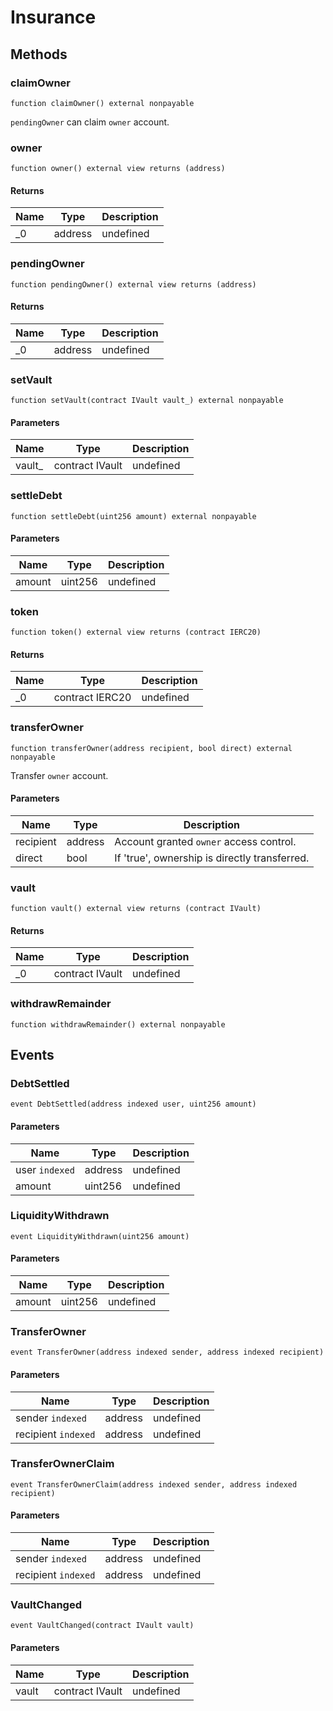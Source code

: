 # Insurance









## Methods

### claimOwner

```solidity
function claimOwner() external nonpayable
```

`pendingOwner` can claim `owner` account.




### owner

```solidity
function owner() external view returns (address)
```






#### Returns

| Name | Type | Description |
|---|---|---|
| _0 | address | undefined

### pendingOwner

```solidity
function pendingOwner() external view returns (address)
```






#### Returns

| Name | Type | Description |
|---|---|---|
| _0 | address | undefined

### setVault

```solidity
function setVault(contract IVault vault_) external nonpayable
```





#### Parameters

| Name | Type | Description |
|---|---|---|
| vault_ | contract IVault | undefined

### settleDebt

```solidity
function settleDebt(uint256 amount) external nonpayable
```





#### Parameters

| Name | Type | Description |
|---|---|---|
| amount | uint256 | undefined

### token

```solidity
function token() external view returns (contract IERC20)
```






#### Returns

| Name | Type | Description |
|---|---|---|
| _0 | contract IERC20 | undefined

### transferOwner

```solidity
function transferOwner(address recipient, bool direct) external nonpayable
```

Transfer `owner` account.



#### Parameters

| Name | Type | Description |
|---|---|---|
| recipient | address | Account granted `owner` access control.
| direct | bool | If &#39;true&#39;, ownership is directly transferred.

### vault

```solidity
function vault() external view returns (contract IVault)
```






#### Returns

| Name | Type | Description |
|---|---|---|
| _0 | contract IVault | undefined

### withdrawRemainder

```solidity
function withdrawRemainder() external nonpayable
```








## Events

### DebtSettled

```solidity
event DebtSettled(address indexed user, uint256 amount)
```





#### Parameters

| Name | Type | Description |
|---|---|---|
| user `indexed` | address | undefined |
| amount  | uint256 | undefined |

### LiquidityWithdrawn

```solidity
event LiquidityWithdrawn(uint256 amount)
```





#### Parameters

| Name | Type | Description |
|---|---|---|
| amount  | uint256 | undefined |

### TransferOwner

```solidity
event TransferOwner(address indexed sender, address indexed recipient)
```





#### Parameters

| Name | Type | Description |
|---|---|---|
| sender `indexed` | address | undefined |
| recipient `indexed` | address | undefined |

### TransferOwnerClaim

```solidity
event TransferOwnerClaim(address indexed sender, address indexed recipient)
```





#### Parameters

| Name | Type | Description |
|---|---|---|
| sender `indexed` | address | undefined |
| recipient `indexed` | address | undefined |

### VaultChanged

```solidity
event VaultChanged(contract IVault vault)
```





#### Parameters

| Name | Type | Description |
|---|---|---|
| vault  | contract IVault | undefined |



